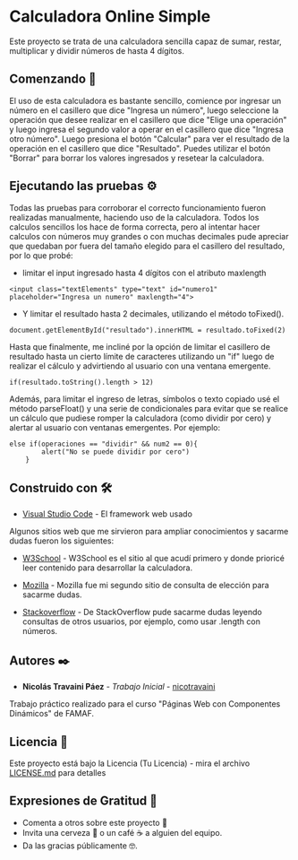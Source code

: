 # Calculadora Online Simple

Este proyecto se trata de una calculadora sencilla capaz de sumar, restar, multiplicar y dividir números de hasta 4 dígitos.

## Comenzando 🚀

El uso de esta calculadora es bastante sencillo, comience por ingresar un número en el casillero que dice "Ingresa un número", luego seleccione la operación que desee realizar en el casillero que dice "Elige una operación" y luego ingresa el segundo valor a operar en el casillero que dice "Ingresa otro número". 
Luego presiona el botón "Calcular" para ver el resultado de la operación en el casillero que dice "Resultado".
Puedes utilizar el botón "Borrar" para borrar los valores ingresados y resetear la calculadora.

## Ejecutando las pruebas ⚙️

Todas las pruebas para corroborar el correcto funcionamiento fueron realizadas manualmente, haciendo uso de la calculadora.
Todos los calculos sencillos los hace de forma correcta, pero al intentar hacer calculos con números muy grandes o con muchas decimales pude apreciar que quedaban por fuera del tamaño elegido para el casillero del resultado, por lo que probé:
* limitar el input ingresado hasta 4 dígitos con el atributo maxlength

```
<input class="textElements" type="text" id="numero1" 
placeholder="Ingresa un numero" maxlength="4">
```

* Y limitar el resultado hasta 2 decimales, utilizando el método toFixed().

```
document.getElementById("resultado").innerHTML = resultado.toFixed(2)
```
Hasta que finalmente, me incliné por la opción de limitar el casillero de resultado hasta un cierto límite de caracteres utilizando un "if" luego de realizar el cálculo y advirtiendo al usuario con una ventana emergente.

```
if(resultado.toString().length > 12)
```
Además, para limitar el ingreso de letras, símbolos o texto copiado usé el método parseFloat() y una serie de condicionales para evitar que se realice un cálculo que pudiese romper la calculadora (como dividir por cero) y alertar al usuario con ventanas emergentes. Por ejemplo:

```
else if(operaciones == "dividir" && num2 == 0){
        alert("No se puede dividir por cero")
    }
```

## Construido con 🛠️

* [Visual Studio Code](https://code.visualstudio.com//) - El framework web usado

Algunos sitios web que me sirvieron para ampliar conocimientos y sacarme dudas fueron los siguientes:

* [W3School](https://www.w3schools.com/asp) - W3School es el sitio al que acudí primero y donde prioricé leer contenido para desarrollar la calculadora.

* [Mozilla](https://developer.mozilla.org/es/docs/Web/JavaScript) - Mozilla fue mi segundo sitio de consulta de elección para sacarme dudas.

* [Stackoverflow](https://stackoverflow.com/questions/10952615/how-can-i-find-the-length-of-a-number) - De StackOverflow pude sacarme dudas leyendo consultas de otros usuarios, por ejemplo, como usar .length con números.

## Autores ✒️

* **Nicolás Travaini Páez** - *Trabajo Inicial* - [nicotravaini](https://github.com/nicotravaini)

Trabajo práctico realizado para el curso "Páginas Web con Componentes Dinámicos" de FAMAF.

## Licencia 📄

Este proyecto está bajo la Licencia (Tu Licencia) - mira el archivo [LICENSE.md](LICENSE.md) para detalles

## Expresiones de Gratitud 🎁

* Comenta a otros sobre este proyecto 📢
* Invita una cerveza 🍺 o un café ☕ a alguien del equipo. 
* Da las gracias públicamente 🤓.

